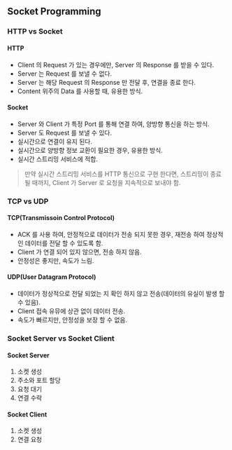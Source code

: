 ## Socket Programming
### HTTP vs Socket
#### HTTP
- Client 의 Request 가 있는 경우에만, Server 의 Response 를 받을 수 있다.
- Server 는 Request 를 보낼 수 없다.
- Server 는 해당 Request 의 Response 만 전달 후, 연결을 종료 한다.
- Content 위주의 Data 를 사용할 때, 유용한 방식.

#### Socket
- Server 와 Client 가 특정 Port 를 통해 연결 하여, 양방향 통신을 하는 방식.
- Server 도 Request 를 보낼 수 있다.
- 실시간으로 연결이 유지 된다.
- 실시간으로 양방향 정보 교환이 필요한 경우, 유용한 방식.
- 실시간 스트리밍 서비스에 적합.

> 만약 실시간 스트리밍 서비스를 HTTP 통신으로 구현 한다면, 스트리밍이 종료 될 때까지, Client 가 Server 로 요청을 지속적으로 보내야 함.


### TCP vs UDP
#### TCP(Transmissoin Control Protocol)
- ACK 를 사용 하여, 안정적으로 데이터가 전송 되지 못한 경우, 재전송 하여 정상적인 데이터를 전달 할 수 있도록 함.
- Client 가 연결 되어 있지 않으면, 전송 하지 않음.
- 안정성은 좋지만, 속도가 느림.

#### UDP(User Datagram Protocol)
- 데이터가 정상적으로 전달 되었는 지 확인 하지 않고 전송(데이터의 유실이 발생 할 수 있음).
- Client 접속 유뮤에 상관 없이 데이터 전송.
- 속도가 빠르지만, 안정성을 보장 할 수 없음.


### Socket Server vs Socket Client
#### Socket Server
1. 소켓 생성
2. 주소와 포트 할당
3. 요청 대기
4. 연결 수락

#### Socket Client
1. 소켓 생성
2. 연결 요청
